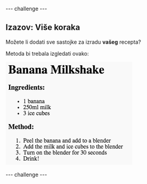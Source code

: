 \--- challenge \---

## Izazov: Više koraka

Možete li dodati sve sastojke za izradu **vašeg** recepta?

Metoda bi trebala izgledati ovako:

![screenshot](images/recipe-more-method.png)

\--- challenge \---